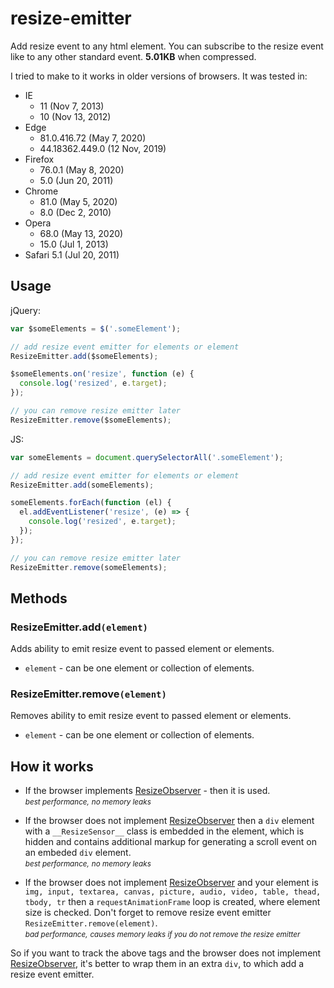 # resize-emitter

Add resize event to any html element. You can subscribe to the resize event like to any other standard event. **5.01KB** when compressed.

I tried to make to it works in older versions of browsers.
It was tested in:
* IE
  * 11 (Nov 7, 2013)
  * 10 (Nov 13, 2012)
* Edge
    * 81.0.416.72 (May 7, 2020)
    * 44.18362.449.0 (12 Nov, 2019)
* Firefox
    * 76.0.1 (May 8, 2020)
    * 5.0 (Jun 20, 2011)
* Chrome
  * 81.0 (May 5, 2020)
  * 8.0 (Dec 2, 2010)
* Opera
    * 68.0 (May 13, 2020)
    * 15.0 (Jul 1, 2013)
* Safari 5.1 (Jul 20, 2011)

## **Usage**

jQuery:

```js
var $someElements = $('.someElement');

// add resize event emitter for elements or element
ResizeEmitter.add($someElements);

$someElements.on('resize', function (e) {
  console.log('resized', e.target);
});

// you can remove resize emitter later
ResizeEmitter.remove($someElements);
```

JS:

```js
var someElements = document.querySelectorAll('.someElement');

// add resize event emitter for elements or element
ResizeEmitter.add(someElements);

someElements.forEach(function (el) {
  el.addEventListener('resize', (e) => {
    console.log('resized', e.target);
  });
});

// you can remove resize emitter later
ResizeEmitter.remove(someElements);
```

## **Methods**

### **ResizeEmitter.add`(element)`**

Adds ability to emit resize event to passed element or elements.

* `element` - can be one element or collection of elements.

### **ResizeEmitter.remove`(element)`**

Removes ability to emit resize event to passed element or elements.

* `element` - can be one element or collection of elements.

## **How it works**

* If the browser implements [ResizeObserver](https://caniuse.com/#feat=resizeobserver) - then it is used. <br>
<small>*best performance,*</small>
<small>*no memory leaks*</small>

* If the browser does not implement [ResizeObserver](https://caniuse.com/#feat=resizeobserver) then a `div` element with a `__ResizeSensor__` class is embedded in the element, which is hidden and contains additional markup for generating a scroll event on an embeded `div` element. <br>
<small>*best performance,*</small>
<small>*no memory leaks*</small>

* If the browser does not implement [ResizeObserver](https://caniuse.com/#feat=resizeobserver) and your element is `img, input, textarea, canvas, picture, audio, video, table, thead, tbody, tr` then a `requestAnimationFrame` loop is created, where element size is checked. Don't forget to remove resize event emitter `ResizeEmitter.remove(element)`. <br>
<small>*bad performance,*</small>
<small>*causes memory leaks if you do not remove the resize emitter*</small>

So if you want to track the above tags and the browser does not implement [ResizeObserver](https://caniuse.com/#feat=resizeobserver), it's better to wrap them in an extra `div`, to which add a resize event emitter.
